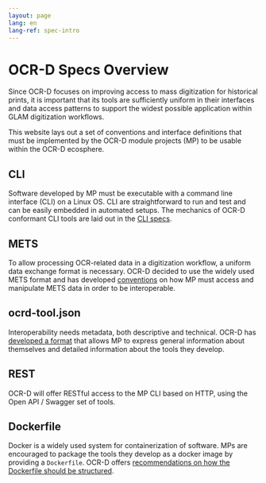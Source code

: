 ```yaml
---
layout: page
lang: en
lang-ref: spec-intro
---
```


# OCR-D Specs Overview

Since OCR-D focuses on improving access to mass digitization for historical
prints, it is important that its tools are sufficiently uniform in their interfaces
and data access patterns to support the widest possible application within
GLAM digitization workflows.

This website lays out a set of conventions and interface definitions that must
be implemented by the OCR-D module projects (MP) to be usable within the OCR-D ecosphere.

## CLI

Software developed by MP must be executable with a
command line interface (CLI) on a Linux OS. CLI are straightforward to run and
test and can be easily embedded in automated setups. The mechanics of OCR-D
conformant CLI tools are laid out in the [CLI specs](cli).

## METS

To allow processing OCR-related data in a digitization workflow, a uniform data
exchange format is necessary. OCR-D decided to use the widely used METS format
and has developed [conventions](./mets) on how MP must access and manipulate
METS data in order to be interoperable.

## ocrd-tool.json

Interoperability needs metadata, both descriptive and technical. OCR-D has
[developed a format](./ocrd_tool) that allows MP to express general information
about themselves and detailed information about the tools they develop.

## REST

OCR-D will offer RESTful access to the MP CLI based on HTTP, using
the Open API / Swagger set of tools.

## Dockerfile

Docker is a widely used system for containerization of software. MPs are
encouraged to package the tools they develop as a docker image by providing a
`Dockerfile`. OCR-D offers [recommendations on how the Dockerfile should be
structured](./docker).
